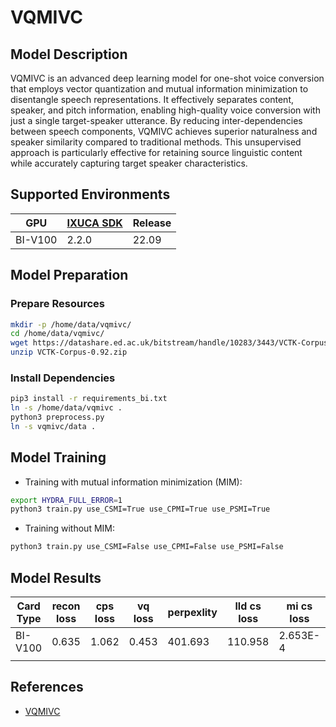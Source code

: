 # VQMIVC

## Model Description

VQMIVC is an advanced deep learning model for one-shot voice conversion that employs vector quantization and mutual
information minimization to disentangle speech representations. It effectively separates content, speaker, and pitch
information, enabling high-quality voice conversion with just a single target-speaker utterance. By reducing
inter-dependencies between speech components, VQMIVC achieves superior naturalness and speaker similarity compared to
traditional methods. This unsupervised approach is particularly effective for retaining source linguistic content while
accurately capturing target speaker characteristics.

## Supported Environments

| GPU    | [IXUCA SDK](https://gitee.com/deep-spark/deepspark#%E5%A4%A9%E6%95%B0%E6%99%BA%E7%AE%97%E8%BD%AF%E4%BB%B6%E6%A0%88-ixuca) | Release |
|--------|-----------|---------|
| BI-V100 | 2.2.0     |  22.09  |

## Model Preparation

### Prepare Resources

```sh
mkdir -p /home/data/vqmivc/
cd /home/data/vqmivc/
wget https://datashare.ed.ac.uk/bitstream/handle/10283/3443/VCTK-Corpus-0.92.zip
unzip VCTK-Corpus-0.92.zip
```

### Install Dependencies

```sh
pip3 install -r requirements_bi.txt
ln -s /home/data/vqmivc .
python3 preprocess.py
ln -s vqmivc/data .
```

## Model Training

- Training with mutual information minimization (MIM):

```sh
export HYDRA_FULL_ERROR=1
python3 train.py use_CSMI=True use_CPMI=True use_PSMI=True
```

- Training without MIM:

```sh
python3 train.py use_CSMI=False use_CPMI=False use_PSMI=False 
```

## Model Results

| Card Type | recon loss | cps loss | vq loss | perpexlity | lld cs loss | mi cs loss | lld ps loss | mi ps loss | lld cp loss | mi cp loss | used time(s) |
|-----------|------------|----------|---------|------------|-------------|------------|-------------|------------|-------------|------------|--------------|
| BI-V100   | 0.635      | 1.062    | 0.453   | 401.693    | 110.958     | 2.653E-4   | 0.052       | 0.001      | 219.895     | 0.021      | 4.315        |
|           |

## References

- [VQMIVC](https://github.com/Wendison/VQMIVC)
